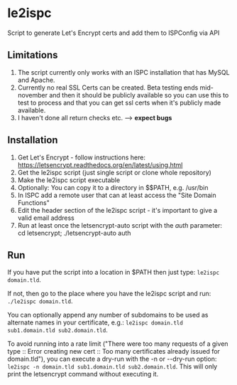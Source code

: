 # le2ispc
Script to generate Let's Encrypt certs and add them to ISPConfig via API

## Limitations

1. The script currently only works with an ISPC installation that has MySQL and Apache.
2. Currently no real SSL Certs can be created. Beta testing ends mid-november and then it should be publicly available
   so you can use this to test to process and that you can get ssl certs when it's publicly made available.
3. I haven't done all return checks etc. --> **expect bugs**

## Installation

1. Get Let's Encrypt - follow instructions here: https://letsencrypt.readthedocs.org/en/latest/using.html
2. Get the le2ispc script (just single script or clone whole repository)
3. Make the le2ispc script executable
4. Optionally: You can copy it to a directory in $$PATH, e.g. /usr/bin
5. In ISPC add a remote user that can at least access the "Site Domain Functions"
6. Edit the header section of the le2ispc script - it's important to give a valid email address
7. Run at least once the letsencrypt-auto script with the *auth* parameter: cd letsencrypt; ./letsencrypt-auto auth

## Run

If you have put the script into a location in $PATH then just type:  ```le2ispc domain.tld```.

If not, then go to the place where you have the le2ispc script and run: ```./le2ispc domain.tld```.

You can optionally append any number of subdomains to be used as alternate names in your certificate, e.g.: ```le2ispc domain.tld sub1.domain.tld sub2.domain.tld```.

To avoid running into a rate limit ("There were too many requests of a given type :: Error creating new cert :: Too many certificates already issued for domain.tld"), you can execute a dry-run with the -n or --dry-run option: ```le2ispc -n domain.tld sub1.domain.tld sub2.domain.tld```. This will only print the letsencrypt command without executing it.
